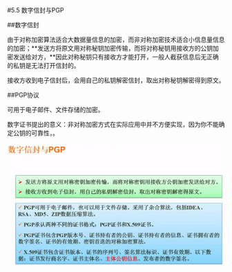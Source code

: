 #5.5 数字信封与PGP

##数字信封

由于对称加密算法适合大数据量信息的加密，而非对称加密技术适合小信息量信息的加密；**发送方将原文用对称秘钥加密传输，而将对称秘钥用接收方的公钥加密发送给对方，**因此对称秘钥只有接收方才能打开，一般人截获信息后无正确的私钥是无法打开信封的。

接收方收到电子信封后，会用自己的私钥解密信封，取出对称秘钥解密得到原文。

##PGP协议

可用于电子邮件、文件存储的加密。

数字证书提出的意义：非对称加密方式在实际应用中并不方便实现，因为你不能确定公钥的可靠性，。

![](/imgs/1.6.5-1数字信封和PGP协议.png)